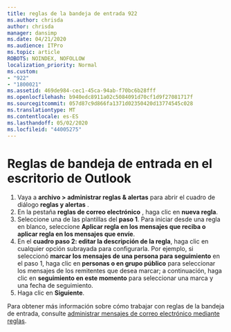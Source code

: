 ```yaml
---
title: reglas de la bandeja de entrada 922
ms.author: chrisda
author: chrisda
manager: dansimp
ms.date: 04/21/2020
ms.audience: ITPro
ms.topic: article
ROBOTS: NOINDEX, NOFOLLOW
localization_priority: Normal
ms.custom:
- "922"
- "1800021"
ms.assetid: 469de984-cec1-45ca-94ab-f70bc6b28fff
ms.openlocfilehash: b940edc8911a02c5084091d70cf1d9f27081717f
ms.sourcegitcommit: 057d87c9d866fa1371d02350420d13774545c028
ms.translationtype: MT
ms.contentlocale: es-ES
ms.lasthandoff: 05/02/2020
ms.locfileid: "44005275"
---
```

# <a name="inbox-rules-in-outlook-desktop"></a>Reglas de bandeja de entrada en el escritorio de Outlook

1. Vaya a **archivo > administrar reglas & alertas** para abrir el cuadro de diálogo **reglas y alertas** .
2. En la pestaña **reglas de correo electrónico** , haga clic en **nueva regla**.
3. Seleccione una de las plantillas del **paso 1**. Para iniciar desde una regla en blanco, seleccione **Aplicar regla en los mensajes que reciba o aplicar regla en los mensajes que envíe**.
4. En el **cuadro paso 2: editar la descripción de la regla**, haga clic en cualquier opción subrayada para configurarla. Por ejemplo, si seleccionó **marcar los mensajes de una persona para seguimiento** en el paso 1, haga clic en **personas o en grupo público** para seleccionar los mensajes de los remitentes que desea marcar; a continuación, haga clic en **seguimiento en este momento** para seleccionar una marca y una fecha de seguimiento.
5. Haga clic en **Siguiente**.

Para obtener más información sobre cómo trabajar con reglas de la bandeja de entrada, consulte [administrar mensajes de correo electrónico mediante reglas](https://support.office.com/article/manage-email-messages-by-using-rules-c24f5dea-9465-4df4-ad17-a50704d66c59).
